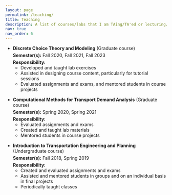 ```yaml
---
layout: page
permalink: /teaching/
title: Teaching
description: A list of courses/labs that I am TAing/TA'ed or lecturing/lectured
nav: true
nav_order: 6
---
```


<!-- For now, this page is assumed to be a static description of your courses. You can convert it to a collection similar to `_Projects/` so that you can have a dedicated page for each course.

Organize your courses by years, topics, or universities, however you like!


A sample blog page that demonstrates the accessing of github meta data.

### What does Github-MetaData do? -->

- **Discrete Choice Theory and Modeling** (Graduate course)  
  <span style="display:block; margin-top: 5px;"></span>
  **Semester(s):** Fall 2020, Fall 2021, Fall 2023   
  <span style="display:block; margin-top: 5px;"></span>
  **Responsibility:**  
  - Developed and taught lab exercises
  - Assisted in designing course content, particularly for tutorial sessions  
  - Evaluated assignments and exams, and mentored students in course projects
<span style="display:block; margin-top: 15px;"></span>
- **Computational Methods for Transport Demand Analysis** (Graduate course)
  <span style="display:block; margin-top: 5px;"></span>
  **Semester(s):** Spring 2020, Spring 2021   
  <span style="display:block; margin-top: 5px;"></span>
  **Responsibility:**   
  - Evaluated assignments and exams
  - Created and taught lab materials
  - Mentored students in course projects 
<span style="display:block; margin-top: 15px;"></span>
- **Introduction to Transportation Engineering and Planning** (Undergraduate course) 
  <span style="display:block; margin-top: 5px;"></span>
  **Semester(s):** Fall 2018, Spring 2019   
  <span style="display:block; margin-top: 5px;"></span>
  **Responsibility:**  
  - Created and evaluated assignments and exams 
  - Assisted and mentored students in groups and on an individual basis in final projects
  - Periodically taught classes  

<!-- 
### Additional Reading

- If you're recieving incorrect/missing data, you may need to perform a Github API<a href="https://github.com/jekyll/github-metadata/blob/master/docs/authentication.md"> authentication</a>.
- Go through this <a href="https://jekyll.github.io/github-metadata/">README</a> for more details on the topic.
- <a href= "https://github.com/jekyll/github-metadata/blob/master/docs/site.github.md">This page</a> highlights all the feilds you can access with github-metadata.
  <br />

## Example MetaData

- Host Name : {{ site.github.hostname }}
- URL : {{ site.github.url }}
- BaseURL : {{ site.github.baseurl }}
- Archived : {{ site.github.archived}}
- Contributors :
  {% for contributor in site.github.contributors %}
  - {{ contributor.login }}
    {% endfor %} -->